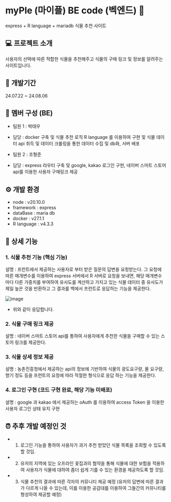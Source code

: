 # myPle (마이플)  BE code (벡엔드) 🌿

express + R language + mariadb 식물 추천 사이트

## 💻 프로젝트 소개 

사용자의 선택에 따른 적합한 식물을 추천해주고 식물의 구매 링크 및 정보를 알려주는 사이트입니다.

## 📅 개발기간 
24.07.22 ~ 24.08.06

## 🧑 멤버 구성 (BE)
- 팀원 1 : 박태우
- 담당 : docker 구축 및 식물 추천 로직 R language 를 이용하여 구현 및 식물 데이터 api 취득 및 데이터 크롤링을 통한 데이터 수집 및 db화, 서버 배포

- 팀원 2 : 조형준
- 담당 : express 라우터 구축 및 google, kakao 로그인 구현, 네이버 스마트 스토어 api를 이용한 사용자 구매링크 제공

## ⚙️ 개발 환경 
- node : v20.10.0
- framework : express
- dataBase : maria db
- docker : v27.1.1
- R language : v4.3.3

## 🔧 상세 기능 

### 1. 식물 추천 기능 (핵심 기능) 
설명 : 프런트에서 제공하는 사용자로 부터 받은 질문의 답변을 요청받는다. 그 요청에 따른 매개변수를 이용하여 express 서버에서 R 서버로 요청을 보내면, 해당 매개변수 마다 다른 가중치를 부여하여
유사도를 계산하고 가지고 있는 식물 데이터 중 유사도가 제일 높은 것을 반환하고 그 결과를 백에서 프런트로 응답하는 기능을 제공한다.

![image](https://github.com/user-attachments/assets/5cf9d691-709e-4fb1-8e0f-192555890870)
* 위와 같이 응답합니다. 



### 2. 식물 구매 링크 제공
설명 : 네이버 스마트 스토어 api를 통하여 사용자에게 추천한 식물을 구매할 수 있는 스토어 링크를 제공한다.

### 3. 식물 상세 정보 제공 
설명 : 농촌진흥청에서 제공하는 api의 정보에 기반하여 식물의 광도요구량, 물 요구량, 향기 정도 등을 프런트의 요청에 따라 적절한 형식으로 응답 하는 기능을 제공한다.

### 4. 로그인 구현 (코드 구현 완료, 해당 기능 미배포)
설명 : google 과 kakao 에서 제공하는 oAuth 를 이용하여 access Token 을 이용한 사용자 로그인 상태 유지 구현 


## ⏰ 추후 개발 예정인 것 
- 1. 로그인 기능을 통하여 사용자가 과거 추천 받았던 식물 목록을 조회할 수 있도록 할 것임.
- 2. 유저의 지역에 있는 오프라인 꽃집과의 협약을 통해 식물에 대한 보험을 적용하여 사용자가 식물에 대하여 좀더 쉽게 기를 수 있는 환경을 제공하도록 할 것임.
- 3. 식물 추천의 결과에 따른 각자의 커뮤니티 제공 예정 (유저의 답변에 따른 결과가 다르게 나올 수 있는데, 이를 이용한 공감대를 이용하여 그들간의 커뮤니티를 형성하여 제공할 예정)





